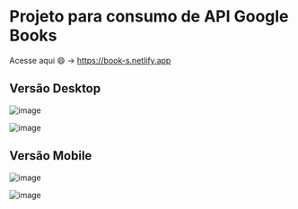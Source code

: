 # Projeto para consumo de API Google Books

Acesse aqui 😄 -> https://book-s.netlify.app

## Versão Desktop

![image](https://user-images.githubusercontent.com/35064731/154346082-e369bf02-3bc5-47e5-8925-37e58db5754d.png)

![image](https://user-images.githubusercontent.com/35064731/154346362-f637a6b9-cc5f-4391-aa6b-fc454739375a.png)



## Versão Mobile

![image](https://user-images.githubusercontent.com/35064731/154346537-7ae1e762-7c86-4c2a-a3ac-ecb6ef3a6837.png)

![image](https://user-images.githubusercontent.com/35064731/154346601-7a2afa3d-4f9a-4278-8902-5aeea946e0d8.png)

